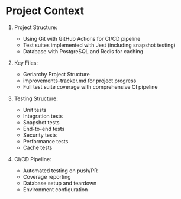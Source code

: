 # Project Context

1. Project Structure:
   - Using Git with GitHub Actions for CI/CD pipeline
   - Test suites implemented with Jest (including snapshot testing)
   - Database with PostgreSQL and Redis for caching

2. Key Files:
   - Geriarchy Project Structure
   - improvements-tracker.md for project progress
   - Full test suite coverage with comprehensive CI pipeline

3. Testing Structure:
   - Unit tests
   - Integration tests
   - Snapshot tests
   - End-to-end tests
   - Security tests
   - Performance tests
   - Cache tests

4. CI/CD Pipeline:
   - Automated testing on push/PR
   - Coverage reporting
   - Database setup and teardown
   - Environment configuration
